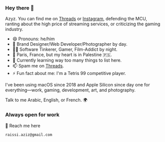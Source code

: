<!--
**azyzraw/azyzraw** is a ✨ _special_ ✨ repository because its `README.md` (this file) appears on your GitHub profile.

Here are some ideas to get you started:

- 🔭 I’m currently working on ...
- 🌱 I’m currently learning ...
- 👯 I’m looking to collaborate on ...
- 🤔 I’m looking for help with ...
- 💬 Ask me about ...
- 📫 How to reach me: ...
- 😄 Pronouns: ...
- ⚡ Fun fact: ...
-->

### Hey there 👋

Azyz. You can find me on [Threads](https://www.threads.net/@azyz.raw) or [Instagram](https://www.instagram.com/azyz.raw/), defending the MCU, ranting about the high price of streaming services, or criticizing the gaming industry.

- 😄 Pronouns: he/him
- 👔 Brand Designer/Web Developer/Photographer by day.
- 🕴🏻 Software Tinkerer, Gamer, Film-Addict by night.
- 📍 Paris, France, but my heart is in Palestine 🇵🇸.
- 🌱 Currently learning way too many things to list here.
- 📫 Spam me on [Threads](https://www.threads.net/@azyz.raw).
- ⚡ Fun fact about me: I'm a Tetris 99 competitive player. 

I've been using macOS since 2018 and Apple Silicon since day one for everything—work, gaming, development, art, and photography.

Talk to me Arabic, English, or French. 🌍

### Always open for work  
📧 Reach me here
```bash
raissi.aziz@gmail.com
